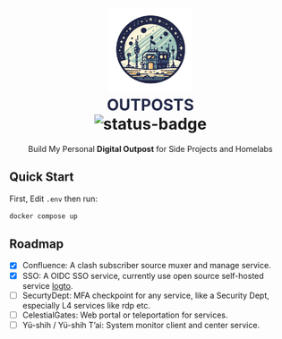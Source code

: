 <h1 align="center">
  <img src="./assets/icons/logo-512.png" height="150" alt="OUTPOSTS">
  <div style="color: #232848; font-weight: 700;">OUTPOSTS</div>
  <div align="center">
    <img src="https://img.shields.io/badge/status-work--in--progress-blue" alt="status-badge" />
  </div>
</h1>

<p align="center">Build My Personal <b>Digital Outpost</b> for Side Projects and Homelabs</p>

## Quick Start

First, Edit `.env` then run:

```sh
docker compose up
```

## Roadmap

- [x] Confluence: A clash subscriber source muxer and manage service.
- [x] SSO: A OIDC SSO service, currently use open source self-hosted service [logto](https://github.com/logto-io/logto). 
- [ ] SecurtyDept: MFA checkpoint for any service, like a Security Dept, especially L4 services like rdp etc. 
- [ ] CelestialGates: Web portal or teleportation for services.
- [ ] Yü-shih / Yü-shih T’ai: System monitor client and center service. 